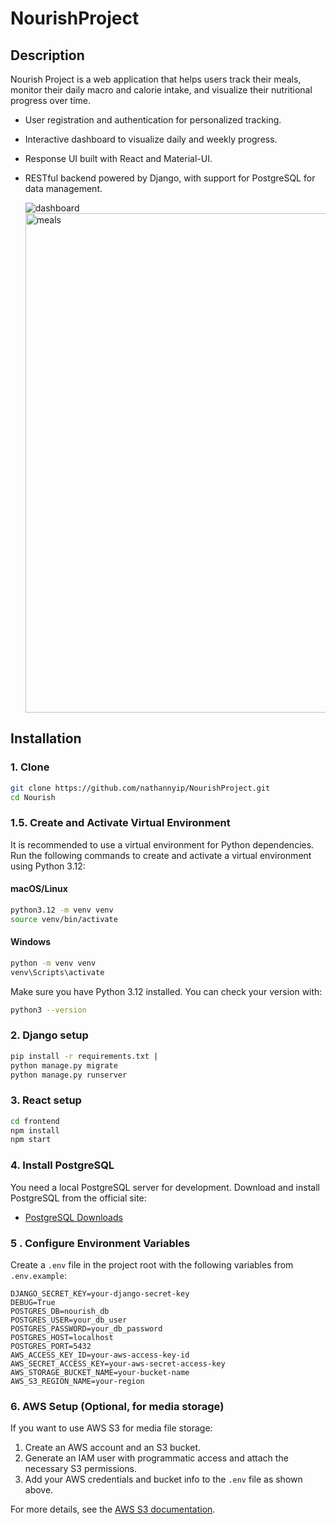 # NourishProject

## Description
Nourish Project is a web application that helps users track their meals, monitor their daily macro and calorie intake, and visualize their nutritional progress over time.

- User registration and authentication for personalized tracking.
- Interactive dashboard to visualize daily and weekly progress.
- Response UI built with React and Material-UI.
- RESTful backend powered by Django, with support for PostgreSQL for data management.

  ![dashboard](https://github.com/user-attachments/assets/ba27322d-d9f2-4c4e-bf58-4555a6c199d6)
  <img width="1440" height="799" alt="meals" src="https://github.com/user-attachments/assets/f05962d4-114b-499c-afdd-44032ea3c21e" />


## Installation
### 1. Clone
```sh
git clone https://github.com/nathannyip/NourishProject.git
cd Nourish
```
### 1.5. Create and Activate Virtual Environment

It is recommended to use a virtual environment for Python dependencies. Run the following commands to create and activate a virtual environment using Python 3.12:

#### macOS/Linux
```sh
python3.12 -m venv venv
source venv/bin/activate
```

#### Windows
```sh
python -m venv venv
venv\Scripts\activate
```

Make sure you have Python 3.12 installed. You can check your version with:
```sh
python3 --version
```

### 2. Django setup
```sh
pip install -r requirements.txt | 
python manage.py migrate
python manage.py runserver
```
### 3. React setup
```sh
cd frontend
npm install
npm start
```
### 4. Install PostgreSQL
You need a local PostgreSQL server for development. Download and install PostgreSQL from the official site:

- [PostgreSQL Downloads](https://www.postgresql.org/download/)
  
### 5 . Configure Environment Variables
Create a `.env` file in the project root with the following variables from `.env.example`:
```
DJANGO_SECRET_KEY=your-django-secret-key
DEBUG=True
POSTGRES_DB=nourish_db
POSTGRES_USER=your_db_user
POSTGRES_PASSWORD=your_db_password
POSTGRES_HOST=localhost
POSTGRES_PORT=5432
AWS_ACCESS_KEY_ID=your-aws-access-key-id
AWS_SECRET_ACCESS_KEY=your-aws-secret-access-key
AWS_STORAGE_BUCKET_NAME=your-bucket-name
AWS_S3_REGION_NAME=your-region
```


### 6. AWS Setup (Optional, for media storage)

If you want to use AWS S3 for media file storage:

1. Create an AWS account and an S3 bucket.
2. Generate an IAM user with programmatic access and attach the necessary S3 permissions.
3. Add your AWS credentials and bucket info to the `.env` file as shown above.

For more details, see the [AWS S3 documentation](https://docs.aws.amazon.com/AmazonS3/latest/userguide/creating-bucket.html).
